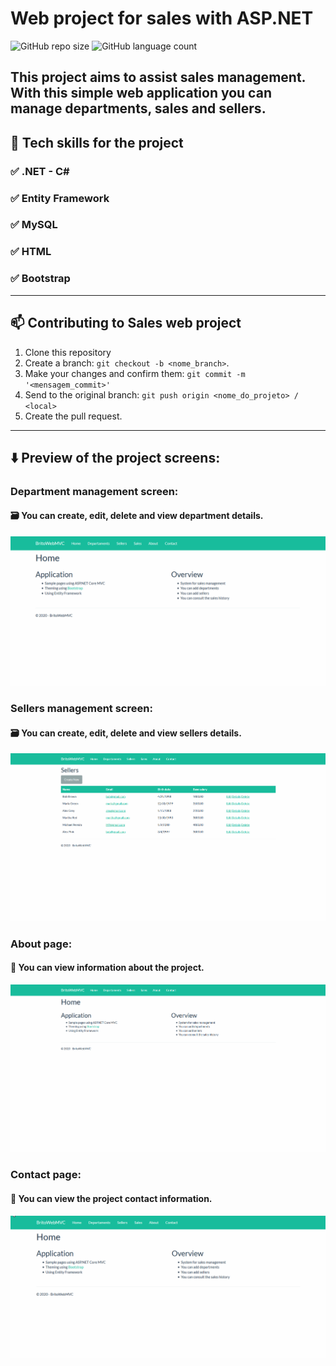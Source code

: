 # Web project for sales with ASP.NET

![GitHub repo size](https://img.shields.io/github/repo-size/michellebritoo/webProjectCSharp?style=for-the-badge)
![GitHub language count](https://img.shields.io/github/languages/count/michellebritoo/webProjectCSharp?style=for-the-badge)

## This project aims to assist sales management. With this simple web application you can manage departments, sales and sellers.
## :rocket: Tech skills for the project
### :white_check_mark: .NET - C#
### :white_check_mark: Entity Framework
### :white_check_mark: MySQL
### :white_check_mark: HTML
### :white_check_mark: Bootstrap

---

## 📫 Contributing to Sales web project
1. Clone this repository
2. Create a branch: `git checkout -b <nome_branch>`.
3. Make your changes and confirm them: `git commit -m '<mensagem_commit>'`
4. Send to the original branch: `git push origin <nome_do_projeto> / <local>`
5. Create the pull request.

---

## :arrow_down: Preview of the project screens:

### Department management screen:
#### :card_file_box: You can create, edit, delete and view department details.
![Department menagent screen](https://github.com/michellebritoo/webProjectCSharp/blob/master/media/GifWebDepartments.gif)

### Sellers management screen:
#### :card_file_box: You can create, edit, delete and view sellers details.
![Seller menagent screen](https://github.com/michellebritoo/webProjectCSharp/blob/master/media/sellers.gif)

### About page:
#### :memo: You can view information about the project.
![page About](https://github.com/michellebritoo/webProjectCSharp/blob/master/media/about.gif)

### Contact page:
#### :pushpin: You can view the project contact information.
![page_contact](https://github.com/michellebritoo/webProjectCSharp/blob/master/media/contact.gif)
